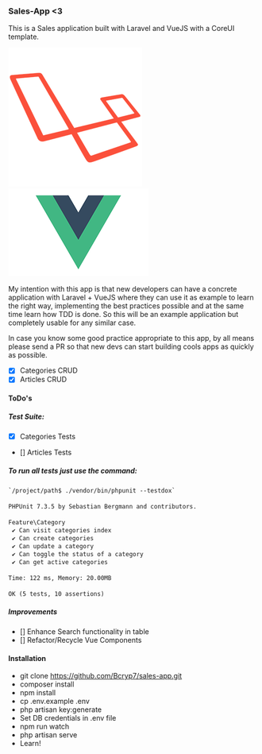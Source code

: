 ### Sales-App <3

This is a Sales application built with Laravel and VueJS with a CoreUI template.

![Laravel](public/img/laravel.png)
![VueJS](public/img/vuejs.png)

My intention with this app is that new developers can have a concrete application with Laravel + VueJS where
they can use it as example to learn the right way, implementing the best practices possible and at the same
time learn how TDD is done. So this will be an example application but completely usable for any similar case.

In case you know some good practice appropriate to this app, by all means please send a PR so that new devs 
can start building cools apps as quickly as possible.

- [x] Categories CRUD
- [x] Articles CRUD

#### ToDo's

##### Test Suite:
- [x] Categories Tests
- [] Articles Tests

##### To run all tests just use the command:
    `/project/path$ ./vendor/bin/phpunit --testdox`
    
    PHPUnit 7.3.5 by Sebastian Bergmann and contributors.
    
    Feature\Category
     ✔ Can visit categories index
     ✔ Can create categories
     ✔ Can update a category
     ✔ Can toggle the status of a category
     ✔ Can get active categories
    
    Time: 122 ms, Memory: 20.00MB
    
    OK (5 tests, 10 assertions)


##### Improvements
- [] Enhance Search functionality in table
- [] Refactor/Recycle Vue Components

#### Installation

- git clone https://github.com/Bcryp7/sales-app.git
- composer install
- npm install
- cp .env.example .env
- php artisan key:generate
- Set DB credentials in .env file
- npm run watch
- php artisan serve
- Learn!